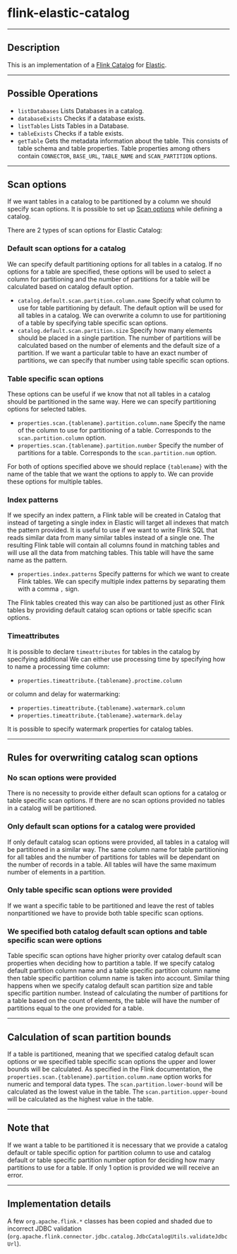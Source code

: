 # flink-elastic-catalog

---

## Description

This is an implementation of a [Flink Catalog](https://nightlies.apache.org/flink/flink-docs-master/docs/dev/table/catalogs/)
for [Elastic](https://www.elastic.co/).

---

## Possible Operations

- `listDatabases` Lists Databases in a catalog.
- `databaseExists` Checks if a database exists.
- `listTables` Lists Tables in a Database.
- `tableExists` Checks if a table exists.
- `getTable` Gets the metadata information about the table. This consists of table schema and table properties. Table properties among others contain `CONNECTOR`, `BASE_URL`, `TABLE_NAME` and `SCAN_PARTITION` options.

---

## Scan options

If we want tables in a catalog to be partitioned by a column we should specify scan options.
It is possible to set up [Scan options](https://nightlies.apache.org/flink/flink-docs-release-1.15/docs/connectors/table/jdbc/#scan-partition-column:~:text=than%201%20second.-,scan.partition.column,-optional) while defining a catalog.

There are 2 types of scan options for Elastic Catalog:

### Default scan options for a catalog
We can specify default partitioning options for all tables in a catalog. If no options for a table are specified, these options will be used to
select a column for partitioning and the number of partitions for a table will be calculated based on catalog default option. 

- `catalog.default.scan.partition.column.name` Specify what column to use for table partitioning by default. The default option will be used
for all tables in a catalog. We can overwrite a column to use for partitioning of a table by specifying table specific scan options.
- `catalog.default.scan.partition.size` Specify how many elements should be placed in a single partition. The number of
partitions will be calculated based on the number of elements and the default size of a partition. If we want a particular table
to have an exact number of partitions, we can specify that number using table specific scan options.

### Table specific scan options
These options can be useful if we know that not all tables in a catalog should be partitioned in the same way. Here
we can specify partitioning options for selected tables.

- `properties.scan.{tablename}.partition.column.name` Specify the name of the column to use for partitioning of a table.
Corresponds to the `scan.partition.column` option.
- `properties.scan.{tablename}.partition.number` Specify the number of partitions for a table. Corresponds to the `scan.partition.num` option.

For both of options specified above we should replace `{tablename}` with the name of the table that we want the options to apply to.
We can provide these options for multiple tables.

### Index patterns
If we specify an index pattern, a Flink table will be created in Catalog that instead of targeting a single index in Elastic will target all indexes that match
the pattern provided. It is useful to use if we want to write Flink SQL that reads similar data from many similar tables instead of a single one.
The resulting Flink table will contain all columns found in matching tables and will use all the data from matching tables.
This table will have the same name as the pattern.

- `properties.index.patterns` Specify patterns for which we want to create Flink tables. We can specify multiple index patterns by
separating them with a comma `,` sign.

The Flink tables created this way can also be partitioned just as other Flink tables by providing default catalog scan options or table specific scan options.

### Timeattributes
It is possible to declare `timeattributes` for tables in the catalog by specifying additional 
We can either use processing time by specifying how to name a processing time column:
- `properties.timeattribute.{tablename}.proctime.column`

or column and delay for watermarking:
- `properties.timeattribute.{tablename}.watermark.column`
- `properties.timeattribute.{tablename}.watermark.delay`

It is possible to specify watermark properties for catalog tables. 

---

## Rules for overwriting catalog scan options

### No scan options were provided
There is no necessity to provide either default scan options for a catalog or table specific scan options. If there are no scan options provided
no tables in a catalog will be partitioned.

### Only default scan options for a catalog were provided
If only default catalog scan options were provided, all tables in a catalog will be partitioned in a similar way. The same column name for table partitioning for all tables and
the number of partitions for tables will be dependant on the number of records in a table. All tables will have the same maximum number of elements in a partition.

### Only table specific scan options were provided
If we want a specific table to be partitioned and leave the rest of tables nonpartitioned we have to provide both table specific scan options.

### We specified both catalog default scan options and table specific scan were options
Table specific scan options have higher priority over catalog default scan properties when deciding how to partition a table.
If we specify catalog default partition column name and a table specific partition column name then table specific partition column name is taken into account.
Similar thing happens when we specify catalog default scan partition size and table specific partition number. Instead of calculating the number of partitions for a table
based on the count of elements, the table will have the number of partitions equal to the one provided for a table.

--- 

## Calculation of scan partition bounds
If a table is partitioned, meaning that we specified catalog default scan options or we specified table specific scan options the upper and lower bounds will be calculated.
As specified in the Flink documentation, the `properties.scan.{tablename}.partition.column.name` option works for numeric and temporal data types.
The `scan.partition.lower-bound` will be calculated as the lowest value in the table.
The `scan.partition.upper-bound` will be calculated as the highest value in the table.

---

## Note that
If we want a table to be partitioned it is necessary that we provide a catalog default or table specific option for partition column to use and
catalog default or table specific partition number option for deciding how many partitions to use for a table.
If only 1 option is provided we will receive an error.

---

## Implementation details

A few `org.apache.flink.*` classes has been copied and shaded due to incorrect JDBC validation (`org.apache.flink.connector.jdbc.catalog.JdbcCatalogUtils.validateJdbcUrl`).
